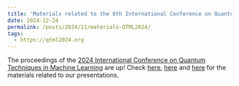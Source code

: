 ```yaml
---
title: 'Materials related to the 8th International Conference on Quantum Techniques in Machine Learning'
date: 2024-12-24
permalink: /posts/2024/11/materials-QTML2024/
tags:
  - https://qtml2024.org
---
```


The proceedings of the [2024 International Conference on Quantum Techniques in Machine Learning](https://qtml2024.org) are up! Check [here](https://leonardolavagna.github.io/talks/2024-12-12-talk-5), [here](https://leonardolavagna.github.io/talks/2024-12-29-talk-6) and [here](https://leonardolavagna.github.io/talks/2024-12-29-talk-7) for the materials related to our presentations.
